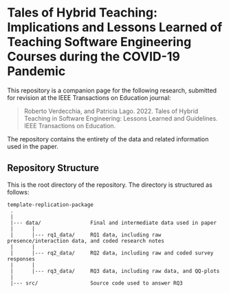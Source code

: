 # Tales of Hybrid Teaching: Implications and Lessons Learned of Teaching Software Engineering Courses during the COVID-19 Pandemic
This repository is a companion page for the following research, submitted for revision at the IEEE Transactions on Education journal:
> Roberto Verdecchia, and Patricia Lago. 2022. Tales of Hybrid Teaching in Software Engineering: Lessons Learned and Guidelines. IEEE Transactions on Education.

The repository contains the entirety of the data and related information used in the paper.

Repository Structure
---------------
This is the root directory of the repository. The directory is structured as follows:

    template-replication-package
     .
     |
     |--- data/                Final and intermediate data used in paper 
     |      |
     |      |--- rq1_data/     RQ1 data, including raw presence/interaction data, and coded research notes              
     |      |
     |      |--- rq2_data/     RQ2 data, including raw and coded survey responses
     |      |
     |      |--- rq3_data/     RQ3 data, including raw data, and QQ-plots
     |
     |--- src/                 Source code used to answer RQ3
